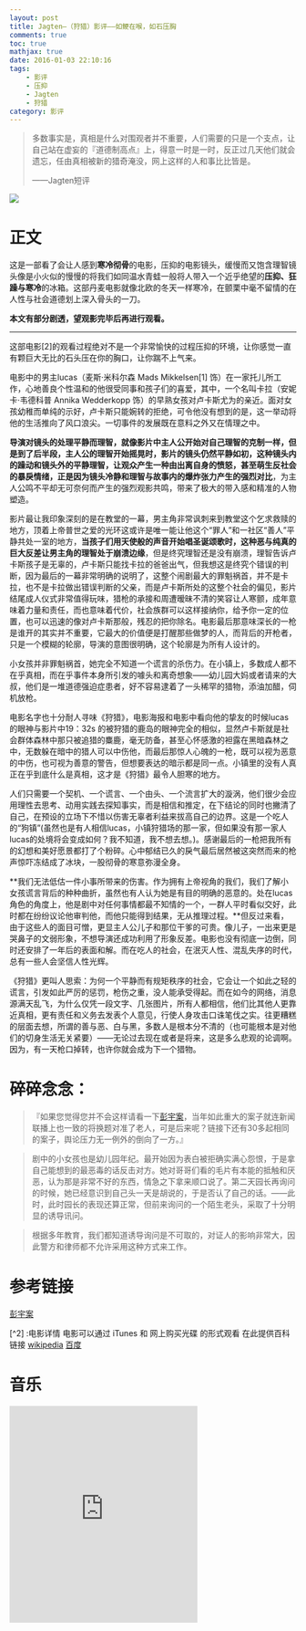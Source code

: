 ```yaml
---
layout: post
title: Jagten—（狩猎）影评——如鲠在喉，如石压胸
comments: true
toc: true
mathjax: true
date: 2016-01-03 22:10:16
tags:
    - 影评
    - 压抑
    - Jagten
    - 狩猎
category: 影评
---
```


<!-- HTML -->
<blockquote class="blockquote-center">多数事实是，真相是什么对围观者并不重要，人们需要的只是一个支点，让自己站在虚妄的『道德制高点』上，得意一时是一时，反正过几天他们就会遗忘，任由真相被新的猎奇淹没，网上这样的人和事比比皆是。

——Jagten短评</blockquote>


![](http://ww2.sinaimg.cn/large/686571d6gw1f14hg6nonxj20mt0waq54.jpg)

正文
==

这是一部看了会让人感到**寒冷彻骨**的电影，压抑的电影镜头，缓慢而又饱含理智镜头像是小火似的慢慢的将我们如同温水青蛙一般将人带入一个近乎绝望的**压抑、狂躁与寒冷**的冰箱。这部丹麦电影就像北欧的冬天一样寒冷，在颤栗中毫不留情的在人性与社会道德划上深入骨头的一刀。

**本文有部分剧透，望观影完毕后再进行观看。**

<!--more-->

----------

这部电影[2]的观看过程绝对不是一个非常愉快的过程压抑的环境，让你感觉一直有颗巨大无比的石头压在你的胸口，让你踹不上气来。

电影中的男主lucas（麦斯·米科尔森 Mads Mikkelsen[1] 饰）在一家托儿所工作，心地善良个性温和的他很受同事和孩子们的喜爱，其中，一个名叫卡拉（安妮卡·韦德科普 Annika Wedderkopp 饰）的早熟女孩对卢卡斯尤为的亲近。面对女孩幼稚而单纯的示好，卢卡斯只能婉转的拒绝，可令他没有想到的是，这一举动将他的生活推向了风口浪尖。一切事件的发展既在意料之外又在情理之中。

**导演对镜头的处理平静而理智，就像影片中主人公开始对自己理智的克制一样，但是到了后半段，主人公的理智开始摇晃时，影片的镜头仍然平静如初，这种镜头内的躁动和镜头外的平静理智，让观众产生一种由出离自身的愤怒，甚至萌生反社会的暴戾情绪，正是因为镜头冷静和理智与故事内的爆炸张力产生的强烈对比**，为主人公鸣不平却无可奈何而产生的强烈观影共鸣，带来了极大的带入感和精准的人物塑造。

影片最让我印象深刻的是在教堂的一幕，男主角非常讽刺来到教堂这个乞求救赎的地方，顶着上帝普世之爱的光环这或许是唯一能让他这个“罪人”和一社区“善人”平静共处一室的地方，**当孩子们用天使般的声音开始唱圣诞颂歌时，这种恶与纯真的巨大反差让男主角的理智处于崩溃边缘**，但是终究理智还是没有崩溃，理智告诉卢卡斯孩子是无辜的，卢卡斯只能找卡拉的爸爸出气，但我想这是终究个错误的判断，因为最后的一幕非常明确的说明了，这整个闹剧最大的罪魁祸首，并不是卡拉，也不是卡拉做出错误判断的父亲，而是卢卡斯所处的这整个社会的偏见，影片结尾成人仪式非常值得玩味，猎枪的承接和周遭暧昧不清的笑容让人寒颤，成年意味着力量和责任，而也意味着代价，社会族群可以这样接纳你，给予你一定的位置，也可以迅速的像对卢卡斯那般，残忍的把你除名。电影最后那意味深长的一枪是谁开的其实并不重要，它最大的价值便是打醒那些做梦的人，而背后的开枪者，只是一个模糊的轮廓，导演的意图很明确，这个轮廓是为所有人设计的。

小女孩并非罪魁祸首，她完全不知道一个谎言的杀伤力。在小镇上，多数成人都不在乎真相，而在乎事件本身所引发的噱头和离奇想象——幼儿园大妈或者请来的大叔，他们是一堆道德强迫症患者，好不容易逮着了一头稀罕的猎物，添油加醋，伺机放枪。


电影名字也十分耐人寻味《狩猎》，电影海报和电影中看向他的挚友的时候lucas的眼神与影片中19：32s 的被狩猎的鹿岛的眼神完全的相似，显然卢卡斯就是社会群体森林中那只被追猎的麋鹿，毫无防备，甚至心怀感激的袒露在黑暗森林之中，无数躲在暗中的猎人可以中伤他，而最后那惊人心魄的一枪，既可以视为恶意的中伤，也可视为善意的警告，但想要表达的暗示都是同一点。小镇里的没有人真正在乎到底什么是真相，这才是《狩猎》最令人胆寒的地方。

人们只需要一个契机、一个谎言、一个由头、一个流言扩大的漩涡，他们很少会应用理性去思考、动用实践去探知事实，而是相信和推定，在下结论的同时也撇清了自己，在预设的立场下不惜以伤害无辜者利益来拔高自己的边界。这是一个吃人的“狗镇”(虽然也是有人相信lucas，小镇狩猎场的那一家，但如果没有那一家人lucas的处境将会变成如何？我不知道，我不想去想。)。感谢最后的一枪把我所有的幻想和美好愿景都打了个粉碎。心中郁结已久的戾气最后居然被这突然而来的枪声惊吓冻结成了冰块，一股彻骨的寒意弥漫全身。


**我们无法低估一件小事所带来的伤害。作为拥有上帝视角的我们，我们了解小女孩谎言背后的种种曲折，虽然也有人认为她是有目的明确的恶意的。处在lucas角色的角度上，他是剧中对任何事情都最不知情的一个，一群人平时看似交好，此时都在纷纷议论他审判他，而他只能得到结果，无从推理过程。**但反过来看，由于这些人的面目可憎，更显主人公儿子和那位干爹的可贵。像儿子，一出来更是哭鼻子的文弱形象，不想导演还成功利用了形象反差。电影也没有彻底一边倒，同时还安排了一年后的表面和解。而在吃人的社会，在泯灭人性、混乱失序的时代，总有一些人会坚信人性光辉。


《狩猎》更叫人思索：为何一个平静而有规矩秩序的社会，它会让一个如此之轻的谎言，引发如此严厉的惩罚，枪伤之重，没人能承受得起。而在如今的网络，消息源满天乱飞，为什么仅凭一段文字、几张图片，所有人都相信，他们比其他人更靠近真相，更有责任和义务去发表个人意见，行使人身攻击口诛笔伐之实。往更糟糕的层面去想，所谓的善与恶、白与黑，多数人是根本分不清的（也可能根本是对他们的切身生活无关紧要）——无论过去现在或者是将来，这是多么悲观的论调啊。因为，有一天枪口掉转，也许你就会成为下一个猎物。

**碎碎念念**：
==========

>『如果您觉得您并不会这样请看一下[彭宇案](https://zh.wikipedia.org/wiki/%E5%8D%97%E4%BA%AC%E5%BD%AD%E5%AE%87%E6%A1%88)，当年如此重大的案子就连新闻联播上也一致的将换题对准了老人，可是后来呢？链接下还有30多起相同的案子，舆论压力无一例外的倒向了一方。』

> 剧中的小女孩也是幼儿园年纪。最开始因为表白被拒确实满心怨恨，于是拿自己能想到的最恶毒的话反击对方。她对哥哥们看的毛片有本能的抵触和厌恶，认为那是非常不好的东西，情急之下拿来顺口说了。第二天园长再询问的时候，她已经意识到自己头一天是胡说的，于是否认了自己的话。——此时，此时园长的表现还算正常，但前来询问的一个陌生老头，采取了十分明显的诱导讯问。

> 根据多年教育，我们都知道诱导询问是不可取的，对证人的影响非常大，因此警方和律师都不允许采用这种方式来工作。

参考链接
====

[彭宇案](https://zh.wikipedia.org/wiki/%E5%8D%97%E4%BA%AC%E5%BD%AD%E5%AE%87%E6%A1%88)

[^1]: 麦德斯·迪特曼·米科尔森是一位丹麦男演员，其兄长拉尔斯·米科尔森也是一位演员。他凭借在2012年电影《捕猎》中的演出夺得第65届戛纳电影节最佳男演员奖。《汉尼拔》也是其主演的作品。[wikipedia](https://en.wikipedia.org/wiki/Mads_Mikkelsen)  [百度](http://baike.baidu.com/view/1343163.htm)

[^2] :电影详情 电影可以通过 iTunes 和 网上购买光碟 的形式观看 在此提供百科链接 [wikipedia](https://en.wikipedia.org/wiki/The_Hunt_(2012_film))  [百度](http://baike.baidu.com/subview/172207/8558393.htm) 

音乐
==
<iframe frameborder="no" border="0" marginwidth="0" marginheight="0" width=330 height=380 src="http://music.163.com/outchain/player?type=1&id=3090535&auto=1&height=430"></iframe>
